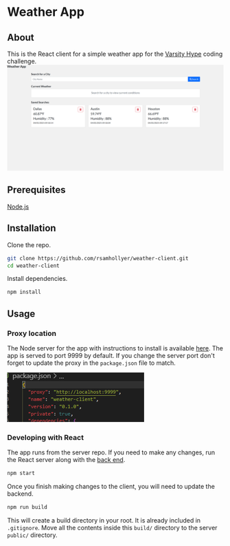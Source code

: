 # Weather App

## About

This is the React client for a simple weather app for the [Varsity Hype](https://www.varsityhype.com/) coding challenge.
![Weather App](/public/assets/githubimages/WeatherApp.png)

## Prerequisites

[Node.js](https://nodejs.org/en/download/)

## Installation

Clone the repo.

```bash
git clone https://github.com/rsamhollyer/weather-client.git
cd weather-client
```

Install dependencies.

```bash
npm install
```

## Usage

### Proxy location

The Node server for the app with instructions to install is available [here](https://github.com/rsamhollyer/weather-server).
The app is served to port 9999 by default. If you change the server port don't forget to update the proxy in the `package.json` file to match.

![Proxy](/public/assets/githubimages/Proxy.png)

### Developing with React

The app runs from the server repo. If you need to make any changes, run the React server along with the [back end](https://github.com/rsamhollyer/weather-server).

```bash
npm start
```

Once you finish making changes to the client, you will need to update the backend.

```bash
npm run build
```

This will create a build directory in your root. It is already included in `.gitignore`. Move all the contents inside this `build/` directory to the server `public/` directory.
